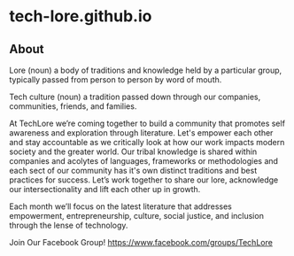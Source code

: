 # tech-lore.github.io

## About 

Lore (noun)  a body of traditions and knowledge held by a particular group, typically passed from person to person by word of mouth. 

Tech culture (noun)  a tradition passed down through our companies, communities, friends, and families.


At TechLore we’re coming together to build a community that promotes self awareness and exploration through literature. Let's empower each other and stay accountable as we critically look at how our work impacts modern society and the greater world. Our tribal knowledge is shared within companies and acolytes of languages, frameworks or methodologies and each sect of our community has it's own distinct traditions and best practices for success. Let’s work together to share our lore, acknowledge our intersectionality and lift each other up in growth.

Each month we’ll focus on the latest literature that addresses empowerment, entrepreneurship, culture, social justice, and inclusion through the lense of technology.

Join Our Facebook Group! https://www.facebook.com/groups/TechLore 
